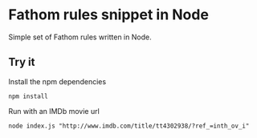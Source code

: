 # Fathom rules snippet in Node
Simple set of Fathom rules written in Node.

## Try it
Install the npm dependencies

    npm install

Run with an IMDb movie url

    node index.js "http://www.imdb.com/title/tt4302938/?ref_=inth_ov_i"
